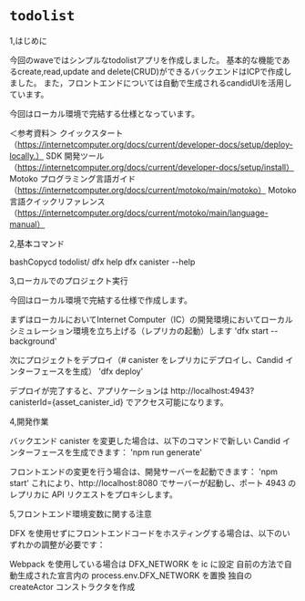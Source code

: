 # `todolist`

1,はじめに

今回のwaveではシンプルなtodolistアプリを作成しました。
基本的な機能であるcreate,read,update and delete(CRUD)ができるバックエンドはICPで作成しました。
また，フロントエンドについては自動で生成されるcandidUIを活用しています。

今回はローカル環境で完結する仕様となっています。

＜参考資料＞
クイックスタート（https://internetcomputer.org/docs/current/developer-docs/setup/deploy-locally.）
SDK 開発ツール（https://internetcomputer.org/docs/current/developer-docs/setup/install）
Motoko プログラミング言語ガイド（https://internetcomputer.org/docs/current/motoko/main/motoko）
Motoko 言語クイックリファレンス（https://internetcomputer.org/docs/current/motoko/main/language-manual）

2,基本コマンド

bashCopycd todolist/
dfx help
dfx canister --help

3,ローカルでのプロジェクト実行

今回はローカル環境で完結する仕様で作成します。

まずはローカルにおいてInternet Computer（IC）の開発環境においてローカルシミュレーション環境を立ち上げる（レプリカの起動）します
'dfx start --background'

次にプロジェクトをデプロイ（# canister をレプリカにデプロイし、Candid インターフェースを生成）
'dfx deploy'

デプロイが完了すると、アプリケーションは http://localhost:4943?canisterId={asset_canister_id} でアクセス可能になります。


4,開発作業

バックエンド canister を変更した場合は、以下のコマンドで新しい Candid インターフェースを生成できます：
'npm run generate'

フロントエンドの変更を行う場合は、開発サーバーを起動できます：
'npm start'
これにより、http://localhost:8080 でサーバーが起動し、ポート 4943 のレプリカに API リクエストをプロキシします。

5,フロントエンド環境変数に関する注意

DFX を使用せずにフロントエンドコードをホスティングする場合は、以下のいずれかの調整が必要です：

Webpack を使用している場合は DFX_NETWORK を ic に設定
自前の方法で自動生成された宣言内の process.env.DFX_NETWORK を置換
独自の createActor コンストラクタを作成
